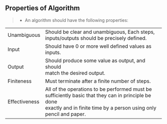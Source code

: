 ## Properties of Algorithm

> - An algorithm should have the following properties:

|   |   |
| - | - |
| Unambiguous | Should be clear and unambiguous, Each steps, <br /> inputs/outputs should be precisely defined. |
| Input | Should have 0 or more well defined values as inputs. |
| Output | Should produce some value as output, and should <br /> match the desired output. |
| Finiteness | Must terminate after a finite number of steps. |
| Effectiveness | All of the operations to be performed must be <br /> sufficiently basic that they can in principle be done <br /> exactly and in finite time by a person using only <br />  pencil and paper. |
